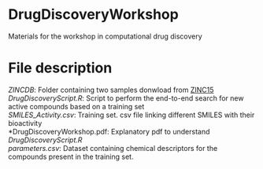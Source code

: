 # DrugDiscoveryWorkshop

Materials for the workshop in computational drug discovery


# File description

*ZINCDB*: Folder containing two samples donwload from [ZINC15](https://zinc15.docking.org/)   
*DrugDiscoveryScript.R*: Script to perform the end-to-end search for new active compounds based on a training set   
*SMILES_Activity.csv*: Training set. csv file linking different SMILES with their bioactivity    
*DrugDiscoveryWorkshop.pdf: Explanatory pdf to understand *DrugDiscoveryScript.R*   
*parameters.csv*: Dataset containing chemical descriptors for the compounds present in the training set.   
